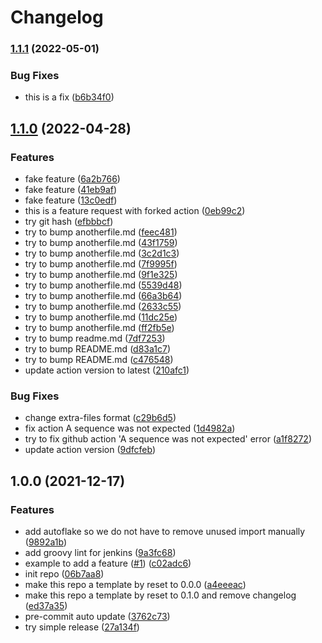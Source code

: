 # Changelog

### [1.1.1](https://override.example.com/goatwu1993/example-python-repo/compare/v1.1.0...v1.1.1) (2022-05-01)


### Bug Fixes

* this is a fix ([b6b34f0](https://override.example.com/goatwu1993/example-python-repo/commit/b6b34f078befe11b5c26905a181209489bb2cfba))

## [1.1.0](https://override.example.com/goatwu1993/example-python-repo/compare/v1.0.0...v1.1.0) (2022-04-28)


### Features

* fake feature ([6a2b766](https://override.example.com/goatwu1993/example-python-repo/commit/6a2b766dc43a0743db34a44b0052c14e60990d93))
* fake feature ([41eb9af](https://override.example.com/goatwu1993/example-python-repo/commit/41eb9af58daed4102e1b868e69fdbbce7d2dd6dd))
* fake feature ([13c0edf](https://override.example.com/goatwu1993/example-python-repo/commit/13c0edf592ed4835db874c8539d84d4f36bc2900))
* this is a feature request with forked action ([0eb99c2](https://override.example.com/goatwu1993/example-python-repo/commit/0eb99c2074886f9becfc36920542566940188d50))
* try git hash ([efbbbcf](https://override.example.com/goatwu1993/example-python-repo/commit/efbbbcfd88c49c6ee35d7ce74841e92b47920442))
* try to bump anotherfile.md ([feec481](https://override.example.com/goatwu1993/example-python-repo/commit/feec481a40fe489bd02d9723f2f9893b703feac4))
* try to bump anotherfile.md ([43f1759](https://override.example.com/goatwu1993/example-python-repo/commit/43f1759a157e6681ac84c8d2610617da7a309128))
* try to bump anotherfile.md ([3c2d1c3](https://override.example.com/goatwu1993/example-python-repo/commit/3c2d1c3ecc8f75d6b7b1919a2ec5d92cef44c915))
* try to bump anotherfile.md ([7f9995f](https://override.example.com/goatwu1993/example-python-repo/commit/7f9995f0b94a79cb8f64749c5091052f0cc68ad6))
* try to bump anotherfile.md ([9f1e325](https://override.example.com/goatwu1993/example-python-repo/commit/9f1e325b741e8c3ac8bbab7b91dcc2b7366d014c))
* try to bump anotherfile.md ([5539d48](https://override.example.com/goatwu1993/example-python-repo/commit/5539d4865b4357b90221de90a66926f6694e8f1c))
* try to bump anotherfile.md ([66a3b64](https://override.example.com/goatwu1993/example-python-repo/commit/66a3b64f8a2ccbebe164e80a494dddba86f0a1ce))
* try to bump anotherfile.md ([2633c55](https://override.example.com/goatwu1993/example-python-repo/commit/2633c552566e300b19a0cf30c0f8060840d59fc0))
* try to bump anotherfile.md ([11dc25e](https://override.example.com/goatwu1993/example-python-repo/commit/11dc25ebe3a66614ae3231e7f3e27c46b522e7d9))
* try to bump anotherfile.md ([ff2fb5e](https://override.example.com/goatwu1993/example-python-repo/commit/ff2fb5e0ce508a1d9f71263a00428625990dfa26))
* try to bump readme.md ([7df7253](https://override.example.com/goatwu1993/example-python-repo/commit/7df72534284252ff8135bde220066f704590e666))
* try to bump README.md ([d83a1c7](https://override.example.com/goatwu1993/example-python-repo/commit/d83a1c720a209adc6a069782088dfdff51cc94d6))
* try to bump README.md ([c476548](https://override.example.com/goatwu1993/example-python-repo/commit/c47654830e2ce9cf347c507e402adad97d932e3e))
* update action version to latest ([210afc1](https://override.example.com/goatwu1993/example-python-repo/commit/210afc15fea361edc2074b82691f9cb2e7b9e194))


### Bug Fixes

* change extra-files format ([c29b6d5](https://override.example.com/goatwu1993/example-python-repo/commit/c29b6d5f10a08f937f9aafd3134819a0546dccc3))
* fix action A sequence was not expected ([1d4982a](https://override.example.com/goatwu1993/example-python-repo/commit/1d4982a43fe799ddb728952b82320e3a92a942e0))
* try to fix github action 'A sequence was not expected' error ([a1f8272](https://override.example.com/goatwu1993/example-python-repo/commit/a1f827243155e5f978159553b9c82961cff1f741))
* update action version ([9dfcfeb](https://override.example.com/goatwu1993/example-python-repo/commit/9dfcfebf0b96d9f4ac572a6304c620419e236999))

## 1.0.0 (2021-12-17)


### Features

* add autoflake so we do not have to remove unused import manually ([9892a1b](https://www.github.com/goatwu1993/example-python-repo/commit/9892a1b279a12b40cbbe339f2ce9a3c75ecf9223))
* add groovy lint for jenkins ([9a3fc68](https://www.github.com/goatwu1993/example-python-repo/commit/9a3fc68f1038d499f3390ed37337376067574076))
* example to add a feature ([#1](https://www.github.com/goatwu1993/example-python-repo/issues/1)) ([c02adc6](https://www.github.com/goatwu1993/example-python-repo/commit/c02adc62af749851c2e76afbfb219171c8c7532b))
* init repo ([06b7aa8](https://www.github.com/goatwu1993/example-python-repo/commit/06b7aa8c9feae01b6be77559350c0e22360c8fdc))
* make this repo a template by reset to 0.0.0 ([a4eeeac](https://www.github.com/goatwu1993/example-python-repo/commit/a4eeeac12516b46565cf54179e0718e707ccec98))
* make this repo a template by reset to 0.1.0 and remove changelog ([ed37a35](https://www.github.com/goatwu1993/example-python-repo/commit/ed37a357b85fbc372f14fac5c03160c8584294f3))
* pre-commit auto update ([3762c73](https://www.github.com/goatwu1993/example-python-repo/commit/3762c7354f9d7a5ef4ef27f3bc2c60a7669ce953))
* try simple release ([27a134f](https://www.github.com/goatwu1993/example-python-repo/commit/27a134fa8c82b57d30c4bcf08db88e1b33628a2e))
